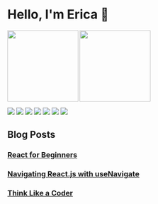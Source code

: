 # Hello, I'm Erica 🤝

<p>
<img align="left" height="160em" src="https://github-readme-stats.vercel.app/api?username=ericahashert&show_icons=true&theme=dracula" align = "center"/>
<img height="160em" style="margin-left=50px" src="https://github-readme-stats.vercel.app/api/top-langs/?username=ericahashert&layout=compact" align = "center"/>
</p> 
<p>
    <img src="https://img.shields.io/badge/JavaScript-323330?style=for-the-badge&logo=javascript&logoColor=F7DF1E" />
    <img src="https://img.shields.io/badge/TypeScript-007ACC?style=for-the-badge&logo=typescript&logoColor=white" />
    <img src="https://img.shields.io/badge/HTML5-E34F26?style=for-the-badge&logo=html5&logoColor=white" />
    <img src="https://img.shields.io/badge/CSS3-1572B6?style=for-the-badge&logo=css3&logoColor=white" />
    <img src="https://img.shields.io/badge/SQLite-07405E?style=for-the-badge&logo=sqlite&logoColor=white" />
    <img src="https://img.shields.io/badge/Ruby_on_Rails-CC0000?style=for-the-badge&logo=ruby-on-rails&logoColor=white" />
    <img src="https://img.shields.io/badge/dev.to-0A0A0A?style=for-the-badge&logo=devdotto&logoColor=white" />    
</p>

## Blog Posts
<h3>
<a href="https://dev.to/ericahashert/react-for-beginners-45d1"><strong>React for Beginners</strong></a>
</h3>
<h3>
<a href="https://dev.to/ericahashert/navigating-reactjs-with-usenavigate-3hj6"><strong>Navigating React.js with useNavigate</strong></a>
</h3>
<h3>
<a href="https://dev.to/ericahashert/think-like-a-coder-36h9"><strong>Think Like a Coder</strong></a>
</h3>
